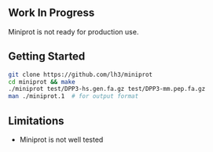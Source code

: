## Work In Progress

Miniprot is not ready for production use.

## Getting Started
```sh
git clone https://github.com/lh3/miniprot
cd miniprot && make
./miniprot test/DPP3-hs.gen.fa.gz test/DPP3-mm.pep.fa.gz
man ./miniprot.1  # for output format
```

## Limitations

* Miniprot is not well tested
